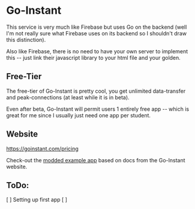 Go-Instant
==========


This service is very much like Firebase but uses Go on the backend (well I'm not really sure what Firebase uses on its backend so I shouldn't draw this distinction).

Also like Firebase, there is no need to have your own server to implement this -- just link their javascript library to your html file and your golden.


Free-Tier
---------

The free-tier of Go-Instant is pretty cool, you get unlimited data-transfer and peak-connections (at least while it is in beta).

Even after beta, Go-Instant will permit users 1 entirely free app -- which is great for me since I usually just need one app per student.

Website
-------

https://goinstant.com/pricing


Check-out the [modded example app](First-Go-Inst/First-Go-Inst.html) based on docs from the Go-Instant website.


ToDo:
-----

[ ] Setting up first app
[ ] 
